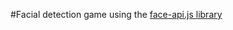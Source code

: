 #Facial detection game using the [face-api.js library](https://github.com/justadudewhohacks/face-api.js)
